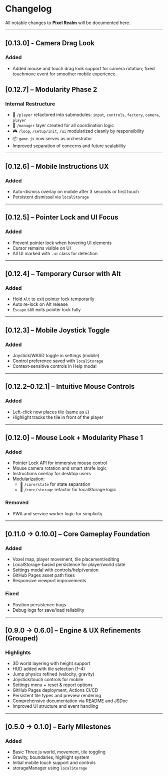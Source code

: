 # Changelog

All notable changes to **Pixel Realm** will be documented here.

---

## [0.13.0] - Camera Drag Look

### Added

- Added mouse and touch drag look support for camera rotation; fixed touchmove event for smoother mobile experience.

## [0.12.7] – Modularity Phase 2

### Internal Restructure

- 🔁 `/player` refactored into submodules: `input`, `controls`, `factory`, `camera`, `player`
- 🧭 `/manager` layer created for all coordination logic
- 🎮 `/loop`, `/setup/init`, `/ui` modularized cleanly by responsibility
- 📦 `game.js` now serves as orchestrator
- Improved separation of concerns and future scalability

---

## [0.12.6] – Mobile Instructions UX

### Added

- Auto-dismiss overlay on mobile after 3 seconds or first touch
- Persistent dismissal via `localStorage`

---

## [0.12.5] – Pointer Lock and UI Focus

### Added

- Prevent pointer lock when hovering UI elements
- Cursor remains visible on UI
- All UI marked with `.ui` class for detection

---

## [0.12.4] – Temporary Cursor with Alt

### Added

- Hold `Alt` to exit pointer lock temporarily
- Auto re-lock on Alt release
- `Escape` still exits pointer lock fully

---

## [0.12.3] – Mobile Joystick Toggle

### Added

- Joystick/WASD toggle in settings (mobile)
- Control preference saved with `localStorage`
- Context-sensitive controls in Help modal

---

## [0.12.2–0.12.1] – Intuitive Mouse Controls

### Added

- Left-click now places tile (same as `E`)
- Highlight tracks the tile in front of the player

---

## [0.12.0] – Mouse Look + Modularity Phase 1

### Added

- Pointer Lock API for immersive mouse control
- Mouse camera rotation and smart strafe logic
- Instructions overlay for desktop users
- Modularization:
  - 🧱 `/core/state` for state separation
  - 🧱 `/core/storage` refactor for localStorage logic

### Removed

- PWA and service worker logic for simplicity

---

## [0.11.0 → 0.10.0] – Core Gameplay Foundation

### Added

- Voxel map, player movement, tile placement/editing
- LocalStorage-based persistence for player/world state
- Settings modal with controls/help/version
- GitHub Pages asset path fixes
- Responsive viewport improvements

### Fixed

- Position persistence bugs
- Debug logs for save/load reliability

---

## [0.9.0 → 0.6.0] – Engine & UX Refinements (Grouped)

### Highlights

- 3D world layering with height support
- HUD added with tile selection (1–4)
- Jump physics refined (velocity, gravity)
- Joystick/touch controls for mobile
- Settings menu + reset & report options
- GitHub Pages deployment, Actions CI/CD
- Persistent tile types and preview rendering
- Comprehensive documentation via README and JSDoc
- Improved UI structure and event handling

---

## [0.5.0 → 0.1.0] – Early Milestones

### Added

- Basic Three.js world, movement, tile toggling
- Gravity, boundaries, highlight system
- Initial mobile touch support and controls
- storageManager using `localStorage`
